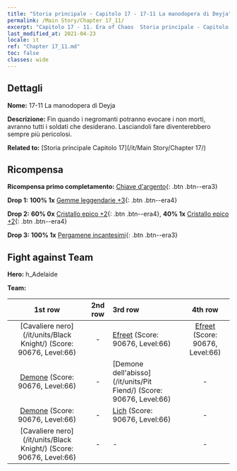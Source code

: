 ```yaml
---
title: "Storia principale - Capitolo 17 - 17-11 La manodopera di Deyja"
permalink: /Main Story/Chapter 17_11/
excerpt: "Capitolo 17 - 11. Era of Chaos  Storia principale - Capitolo 17_11. 17-11 La manodopera di Deyja"
last_modified_at: 2021-04-23
locale: it
ref: "Chapter 17_11.md"
toc: false
classes: wide
---
```


## Dettagli

 **Nome:** 17-11 La manodopera di Deyja

 **Descrizione:** Fin quando i negromanti potranno evocare i non morti, avranno tutti i soldati che desiderano. Lasciandoli fare diventerebbero sempre più pericolosi.

 **Related to:** [Storia principale Capitolo 17](/it/Main Story/Chapter 17/)

## Ricompensa

 **Ricompensa primo completamento:** [Chiave d'argento](/ItemsIT/con_693/){: .btn .btn--era3}

 **Drop 1:** **100% 1x** [Gemme leggendarie +3](/ItemsIT/mat_58/){: .btn .btn--era4}

 **Drop 2:** **60% 0x** [Cristallo epico +2](/ItemsIT/mat_52/){: .btn .btn--era4}, **40% 1x** [Cristallo epico +2](/ItemsIT/mat_52/){: .btn .btn--era4}

 **Drop 3:** **100% 1x** [Pergamene incantesimi](/ItemsIT/con_694/){: .btn .btn--era3}


## Fight against Team
 **Hero:** h_Adelaide

 **Team:**


  | 1st row | 2nd row | 3rd row | 4th row |
  |:----:|:----:|:----|:----:|
  | [Cavaliere nero](/it/units/Black Knight/) (Score: 90676, Level:66)  | - | [Efreet](/it/units/Efreeti/) (Score: 90676, Level:66)  | [Efreet](/it/units/Efreeti/) (Score: 90676, Level:66)  |
  | [Demone](/it/units/Demon/) (Score: 90676, Level:66)  | - | [Demone dell'abisso](/it/units/Pit Fiend/) (Score: 90676, Level:66)  | - |
  | [Demone](/it/units/Demon/) (Score: 90676, Level:66)  | - | [Lich](/it/units/Lich/) (Score: 90676, Level:66)  | - |
  | [Cavaliere nero](/it/units/Black Knight/) (Score: 90676, Level:66)  | - | - | - |


